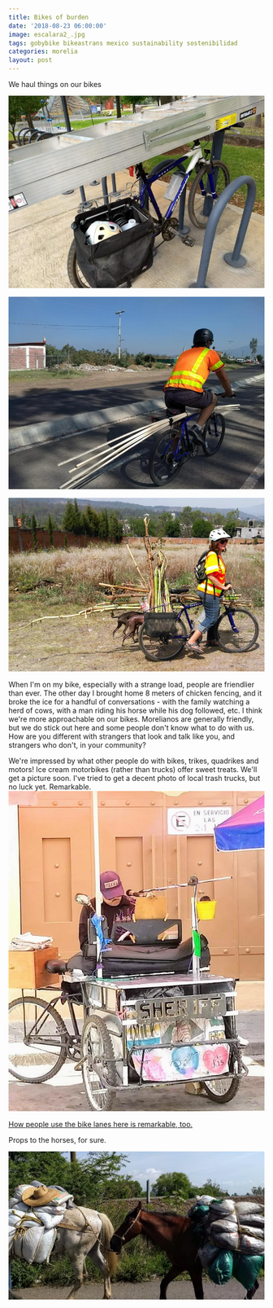 ```yaml
---
title: Bikes of burden
date: '2018-08-23 06:00:00'
image: escalara2_.jpg
tags: gobybike bikeastrans mexico sustainability sostenibilidad
categories: morelia
layout: post
---
```


We haul things on our bikes

[![](/images/escalara_.jpg)](/images/escalara.jpg)

[![](/images/pvcbike_.jpg)](/images/pvcbike.jpg)

[![](/images/biking_bamboo_.jpg)](/images/biking_bamboo.jpg)

When I'm on my bike, especially with a strange load, people are friendlier than ever. The other day I brought home 8 meters of chicken fencing, and it broke the ice for a handful of conversations - with the family watching a herd of cows, with a man riding his horse while his dog followed, etc. I think we're more approachable on our bikes. Morelianos are generally friendly, but we do stick out here and some people don't know what to do with us. How are you different with strangers that look and talk like you, and strangers who don't, in your community?

We're impressed by what other people do with bikes, trikes, quadrikes and motors! Ice cream motorbikes (rather than trucks) offer sweet treats. We'll get a picture soon. I've tried to get a decent photo of local trash trucks, but no luck yet. Remarkable.
[![](/images/bike_band_.jpg)](/images/bike_band.jpg)

[How people use the bike lanes here is remarkable, too.](http://reverdecer.annalisagross.com/2018/09/06/bike-paths/)

Props to the horses, for sure.

[![](/images/horses_.jpg)](/images/horses.jpg)